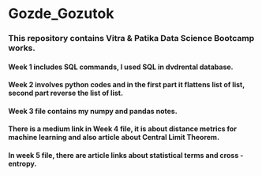 # Gozde_Gozutok
### This repository contains Vitra & Patika Data Science Bootcamp works. 
#### Week 1 includes SQL commands, I used SQL in dvdrental database.
#### Week 2 involves python codes and in the first part it flattens list of list, second part reverse the list of list.
#### Week 3 file contains my numpy and pandas notes.
#### There is a medium link in Week 4 file, it is about distance metrics for machine learning and also article about Central Limit Theorem.
#### In week 5 file, there are article links about statistical terms and cross - entropy.
